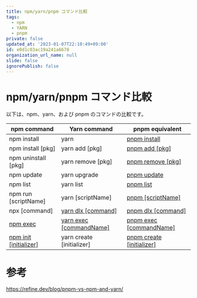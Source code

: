 ```yaml
---
title: npm/yarn/pnpm コマンド比較
tags:
  - npm
  - YARN
  - pnpm
private: false
updated_at: '2023-01-07T22:10:49+09:00'
id: e0d1c03ac19a241a6678
organization_url_name: null
slide: false
ignorePublish: false
---
```

# npm/yarn/pnpm コマンド比較

以下は、npm、yarn、および pnpm のコマンドの比較です。

|npm command|Yarn command|pnpm equivalent|
|-|-|-|
|npm install|yarn|[pnpm install](https://pnpm.io/cli/install)|
|npm install [pkg]|yarn add [pkg]|[pnpm add [pkg]](https://pnpm.io/cli/add)|
|npm uninstall [pkg]|yarn remove [pkg]|[pnpm remove [pkg]](https://pnpm.io/cli/remove)|
|npm update|yarn upgrade|[pnpm update](https://pnpm.io/cli/update)|
|npm list|yarn list|[pnpm list](https://pnpm.io/cli/list)|
|npm run [scriptName]|yarn [scriptName]|[pnpm [scriptName]](https://pnpm.io/cli/run)|
|npx [command]|[yarn dlx [command]](https://yarnpkg.com/cli/dlx)|[pnpm dlx [command]](https://pnpm.io/cli/dlx)|
|[npm exec](https://docs.npmjs.com/cli/v8/commands/npm-exec)|[yarn exec [commandName]](https://yarnpkg.com/cli/exec)|[pnpm exec [commandName]](https://pnpm.io/cli/exec)|
|[npm init [initializer]](https://docs.npmjs.com/cli/v8/commands/npm-init)|yarn create [initializer]|[pnpm create [initializer]](https://pnpm.io/cli/create)|

# 参考

https://refine.dev/blog/pnpm-vs-npm-and-yarn/
